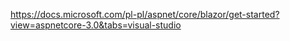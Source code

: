 https://docs.microsoft.com/pl-pl/aspnet/core/blazor/get-started?view=aspnetcore-3.0&tabs=visual-studio